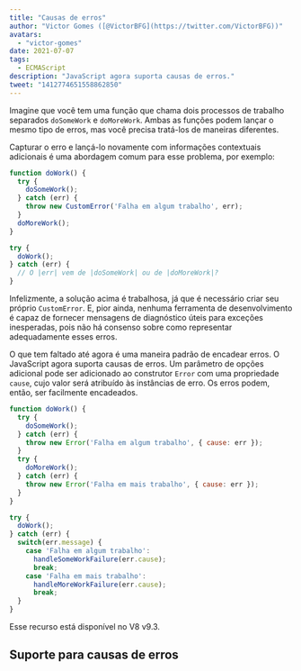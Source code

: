 ```yaml
---
title: "Causas de erros"
author: "Victor Gomes ([@VictorBFG](https://twitter.com/VictorBFG))"
avatars: 
  - "victor-gomes"
date: 2021-07-07
tags: 
  - ECMAScript
description: "JavaScript agora suporta causas de erros."
tweet: "1412774651558862850"
---
```


Imagine que você tem uma função que chama dois processos de trabalho separados `doSomeWork` e `doMoreWork`. Ambas as funções podem lançar o mesmo tipo de erros, mas você precisa tratá-los de maneiras diferentes.

Capturar o erro e lançá-lo novamente com informações contextuais adicionais é uma abordagem comum para esse problema, por exemplo:

```js
function doWork() {
  try {
    doSomeWork();
  } catch (err) {
    throw new CustomError('Falha em algum trabalho', err);
  }
  doMoreWork();
}

try {
  doWork();
} catch (err) {
  // O |err| vem de |doSomeWork| ou de |doMoreWork|?
}
```

Infelizmente, a solução acima é trabalhosa, já que é necessário criar seu próprio `CustomError`. E, pior ainda, nenhuma ferramenta de desenvolvimento é capaz de fornecer mensagens de diagnóstico úteis para exceções inesperadas, pois não há consenso sobre como representar adequadamente esses erros.

<!--truncate-->
O que tem faltado até agora é uma maneira padrão de encadear erros. O JavaScript agora suporta causas de erros. Um parâmetro de opções adicional pode ser adicionado ao construtor `Error` com uma propriedade `cause`, cujo valor será atribuído às instâncias de erro. Os erros podem, então, ser facilmente encadeados.

```js
function doWork() {
  try {
    doSomeWork();
  } catch (err) {
    throw new Error('Falha em algum trabalho', { cause: err });
  }
  try {
    doMoreWork();
  } catch (err) {
    throw new Error('Falha em mais trabalho', { cause: err });
  }
}

try {
  doWork();
} catch (err) {
  switch(err.message) {
    case 'Falha em algum trabalho':
      handleSomeWorkFailure(err.cause);
      break;
    case 'Falha em mais trabalho':
      handleMoreWorkFailure(err.cause);
      break;
  }
}
```

Esse recurso está disponível no V8 v9.3.

## Suporte para causas de erros

<feature-support chrome="93 https://chromium-review.googlesource.com/c/v8/v8/+/2784681"
                 firefox="91 https://bugzilla.mozilla.org/show_bug.cgi?id=1679653"
                 safari="15 https://bugs.webkit.org/show_bug.cgi?id=223302"
                 nodejs="no"
                 babel="no"></feature-support>
